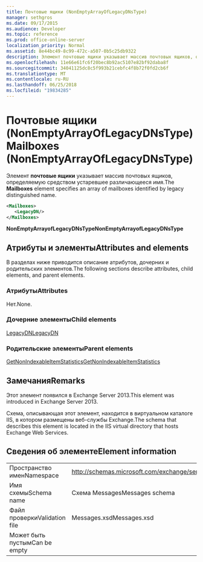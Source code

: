 ```yaml
---
title: Почтовые ящики (NonEmptyArrayOfLegacyDNsType)
manager: sethgros
ms.date: 09/17/2015
ms.audience: Developer
ms.topic: reference
ms.prod: office-online-server
localization_priority: Normal
ms.assetid: 8e44bc49-8c99-472c-a507-0b5c25db9322
description: Элемент почтовые ящики указывает массив почтовых ящиков, определяемую средством устаревшее различающееся имя.
ms.openlocfilehash: 11e66e61fc6f20bec8b92ac5107e82bf92daba8f
ms.sourcegitcommit: 34041125dc8c5f993b21cebfc4f8b72f0fd2cb6f
ms.translationtype: MT
ms.contentlocale: ru-RU
ms.lasthandoff: 06/25/2018
ms.locfileid: "19834285"
---
```

# <a name="mailboxes-nonemptyarrayoflegacydnstype"></a><span data-ttu-id="3c4ad-103">Почтовые ящики (NonEmptyArrayOfLegacyDNsType)</span><span class="sxs-lookup"><span data-stu-id="3c4ad-103">Mailboxes (NonEmptyArrayOfLegacyDNsType)</span></span>

<span data-ttu-id="3c4ad-104">Элемент **почтовые ящики** указывает массив почтовых ящиков, определяемую средством устаревшее различающееся имя.</span><span class="sxs-lookup"><span data-stu-id="3c4ad-104">The **Mailboxes** element specifies an array of mailboxes identified by legacy distinguished name.</span></span> 
  
```XML
<Mailboxes>
   <LegacyDN/>
</Mailboxes>
```

<span data-ttu-id="3c4ad-105">**NonEmptyArrayofLegacyDNsType**</span><span class="sxs-lookup"><span data-stu-id="3c4ad-105">**NonEmptyArrayofLegacyDNsType**</span></span>

## <a name="attributes-and-elements"></a><span data-ttu-id="3c4ad-106">Атрибуты и элементы</span><span class="sxs-lookup"><span data-stu-id="3c4ad-106">Attributes and elements</span></span>

<span data-ttu-id="3c4ad-107">В разделах ниже приводится описание атрибутов, дочерних и родительских элементов.</span><span class="sxs-lookup"><span data-stu-id="3c4ad-107">The following sections describe attributes, child elements, and parent elements.</span></span>
  
### <a name="attributes"></a><span data-ttu-id="3c4ad-108">Атрибуты</span><span class="sxs-lookup"><span data-stu-id="3c4ad-108">Attributes</span></span>

<span data-ttu-id="3c4ad-109">Нет.</span><span class="sxs-lookup"><span data-stu-id="3c4ad-109">None.</span></span>
  
### <a name="child-elements"></a><span data-ttu-id="3c4ad-110">Дочерние элементы</span><span class="sxs-lookup"><span data-stu-id="3c4ad-110">Child elements</span></span>

[<span data-ttu-id="3c4ad-111">LegacyDN</span><span class="sxs-lookup"><span data-stu-id="3c4ad-111">LegacyDN</span></span>](legacydn.md)
  
### <a name="parent-elements"></a><span data-ttu-id="3c4ad-112">Родительские элементы</span><span class="sxs-lookup"><span data-stu-id="3c4ad-112">Parent elements</span></span>

[<span data-ttu-id="3c4ad-113">GetNonIndexableItemStatistics</span><span class="sxs-lookup"><span data-stu-id="3c4ad-113">GetNonIndexableItemStatistics</span></span>](getnonindexableitemstatistics.md)
  
## <a name="remarks"></a><span data-ttu-id="3c4ad-114">Замечания</span><span class="sxs-lookup"><span data-stu-id="3c4ad-114">Remarks</span></span>

<span data-ttu-id="3c4ad-115">Этот элемент появился в Exchange Server 2013.</span><span class="sxs-lookup"><span data-stu-id="3c4ad-115">This element was introduced in Exchange Server 2013.</span></span>
  
<span data-ttu-id="3c4ad-116">Схема, описывающая этот элемент, находится в виртуальном каталоге IIS, в котором размещены веб-службы Exchange.</span><span class="sxs-lookup"><span data-stu-id="3c4ad-116">The schema that describes this element is located in the IIS virtual directory that hosts Exchange Web Services.</span></span>
  
## <a name="element-information"></a><span data-ttu-id="3c4ad-117">Сведения об элементе</span><span class="sxs-lookup"><span data-stu-id="3c4ad-117">Element information</span></span>

|||
|:-----|:-----|
|<span data-ttu-id="3c4ad-118">Пространство имен</span><span class="sxs-lookup"><span data-stu-id="3c4ad-118">Namespace</span></span>  <br/> |http://schemas.microsoft.com/exchange/services/2006/messages  <br/> |
|<span data-ttu-id="3c4ad-119">Имя схемы</span><span class="sxs-lookup"><span data-stu-id="3c4ad-119">Schema name</span></span>  <br/> |<span data-ttu-id="3c4ad-120">Схема Messages</span><span class="sxs-lookup"><span data-stu-id="3c4ad-120">Messages schema</span></span>  <br/> |
|<span data-ttu-id="3c4ad-121">Файл проверки</span><span class="sxs-lookup"><span data-stu-id="3c4ad-121">Validation file</span></span>  <br/> |<span data-ttu-id="3c4ad-122">Messages.xsd</span><span class="sxs-lookup"><span data-stu-id="3c4ad-122">Messages.xsd</span></span>  <br/> |
|<span data-ttu-id="3c4ad-123">Может быть пустым</span><span class="sxs-lookup"><span data-stu-id="3c4ad-123">Can be empty</span></span>  <br/> ||
   

